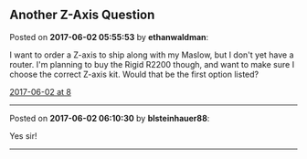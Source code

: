## Another Z-Axis Question
Posted on **2017-06-02 05:55:53** by **ethanwaldman**:

I want to order a Z-axis to ship along with my Maslow, but I don't yet have a router. I'm planning to buy the Rigid R2200 though, and want to make sure I choose the correct Z-axis kit. Would that be the first option listed?



 [2017-06-02 at 8](/images/ge/gekm_20170602at8.55am.png.jpg)

---

Posted on **2017-06-02 06:10:30** by **blsteinhauer88**:

Yes sir!

---

